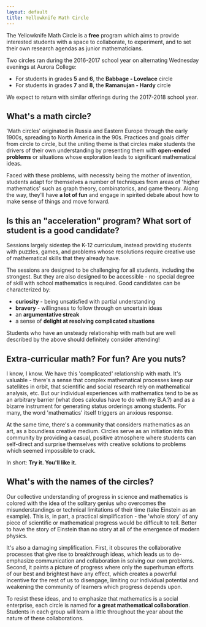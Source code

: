 ```yaml
---
layout: default
title: Yellowknife Math Circle
---
```


The Yellowknife Math Circle is a **free** program which aims to provide interested students with a space to collaborate, to experiment, and to set their own research agendas as junior mathematicians.

Two circles ran during the 2016-2017 school year on alternating Wednesday evenings at Aurora College:

- For students in grades **5** and **6**, the **Babbage - Lovelace** circle
- For students in grades **7** and **8**, the **Ramanujan - Hardy** circle

We expect to return with similar offerings during the 2017-2018 school year.

## What's a math circle?

'Math circles' originated in Russia and Eastern Europe through the early 1900s, spreading to North America in the 90s. Practices and goals differ from circle to circle, but the uniting theme is that circles make students the drivers of their own understanding by presenting them with **open-ended problems** or situations whose exploration leads to significant mathematical ideas.

Faced with these problems, with necessity being the mother of invention, students adapt for themselves a number of techniques from areas of 'higher mathematics' such as graph theory, combinatorics, and game theory. Along the way, they'll have **a lot of fun** and engage in spirited debate about how to make sense of things and move forward.

## Is this an "acceleration" program? What sort of student is a good candidate?

Sessions largely sidestep the K-12 curriculum, instead providing students with puzzles, games, and problems whose resolutions require creative use of mathematical skills that they already have.

The sessions are designed to be challenging for all students, including the strongest. But they are also designed to be accessible - no special degree of skill with school mathematics is required. Good candidates can be characterized by:

* **curiosity** - being unsatisfied with partial understanding 
* **bravery** - willingness to follow through on uncertain ideas
* an **argumentative streak**
* a sense of **delight at resolving complicated situations**

Students who have an unsteady relationship with math but are well described by the above should definitely consider attending!

## Extra-curricular math? For fun? Are you nuts?

I know, I know. We have this 'complicated' relationship with math. It's valuable - there's a sense that complex mathematical processes keep our satellites in orbit, that scientific and social research rely on mathematical analysis, etc. But our individual experiences with mathematics tend to be as an arbitrary barrier (what does calculus have to do with my B.A.?) and as a bizarre instrument for generating status orderings among students. For many, the word 'mathematics' itself triggers an anxious response.

At the same time, there's a community that considers mathematics as an art, as a boundless creative medium. Circles serve as an initiation into this community by providing a casual, positive atmosphere where students can self-direct and surprise themselves with creative solutions to problems which seemed impossible to crack.

In short: **Try it. You'll like it.**

## What's with the names of the circles?

Our collective understanding of progress in science and mathematics is colored with the idea of the solitary genius who overcomes the misunderstandings or technical limitations of their time (take Einstein as an example). This is, in part, a practical simplification - the 'whole story' of any piece of scientific or mathematical progress would be difficult to tell. Better to have the story of Einstein than no story at all of the emergence of modern physics.

It's also a damaging simplification. First, it obscures the collaborative processes that give rise to breakthrough ideas, which leads us to de-emphasize communication and collaboration in solving our own problems. Second, it paints a picture of progress where only the superhuman efforts of our best and brightest have any effect, which creates a powerful incentive for the rest of us to disengage, limiting our individual potential and weakening the community of learners which progress depends upon.

To resist these ideas, and to emphasize that mathematics is a social enterprise, each circle is named for **a great mathematical collaboration**. Students in each group will learn a little throughout the year about the nature of these collaborations.